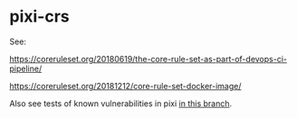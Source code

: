 # pixi-crs   

See:

https://coreruleset.org/20180619/the-core-rule-set-as-part-of-devops-ci-pipeline/

https://coreruleset.org/20181212/core-rule-set-docker-image/

Also see tests of known vulnerabilities in pixi [in this branch](https://github.com/DevSlop/pixi-crs/tree/test-pixi-vulnerabilities).

